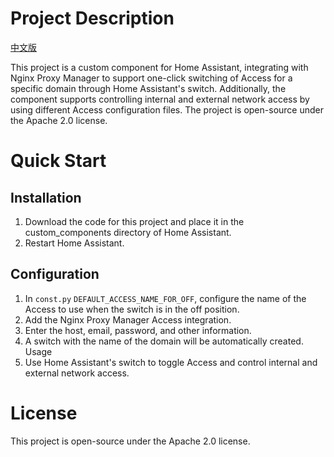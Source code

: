 # Project Description
[中文版](README_CN.md)

This project is a custom component for Home Assistant, integrating with Nginx Proxy Manager to support one-click switching of Access for a specific domain through Home Assistant's switch. Additionally, the component supports controlling internal and external network access by using different Access configuration files. The project is open-source under the Apache 2.0 license.

# Quick Start
## Installation
1. Download the code for this project and place it in the custom_components directory of Home Assistant.
2. Restart Home Assistant.
## Configuration
1. In `const.py` `DEFAULT_ACCESS_NAME_FOR_OFF`, configure the name of the Access to use when the switch is in the off position.
2. Add the Nginx Proxy Manager Access integration.
3. Enter the host, email, password, and other information.
4. A switch with the name of the domain will be automatically created.
Usage
5. Use Home Assistant's switch to toggle Access and control internal and external network access.

# License
This project is open-source under the Apache 2.0 license.